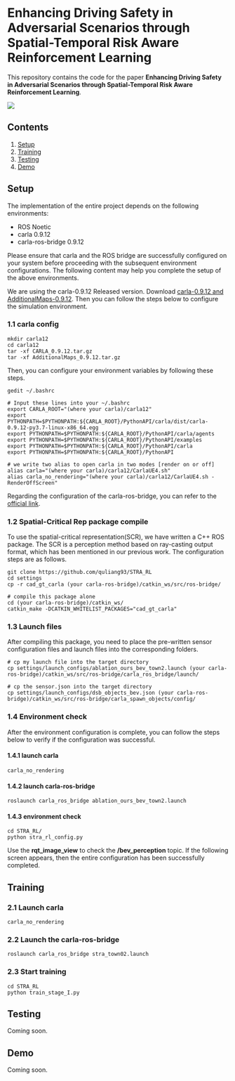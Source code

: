 # Enhancing Driving Safety in Adversarial Scenarios through Spatial-Temporal Risk Aware Reinforcement Learning

This repository contains the code for the paper **Enhancing Driving Safety in Adversarial Scenarios 
through Spatial-Temporal Risk Aware Reinforcement Learning**.


<img src="figures/dense-dynamic-scenarios.gif">

## Contents
1. [Setup](#setup)
2. [Training](#training)
3. [Testing](#testing)
4. [Demo](#demo)

## Setup

The implementation of the entire project depends on the following environments:

-  ROS Noetic
- carla 0.9.12
- carla-ros-bridge 0.9.12

Please ensure that carla and the ROS bridge are successfully configured on your system before proceeding with the subsequent environment configurations. The following content may help you complete the setup of the above environments.

We are using the carla-0.9.12 Released version. 
Download [carla-0.9.12 and AdditionalMaps-0.9.12](https://github.com/carla-simulator/carla/releases). Then you can follow the steps below to configure the simulation environment.

### 1.1 carla config

```Shell
mkdir carla12
cd carla12
tar -xf CARLA_0.9.12.tar.gz
tar -xf AdditionalMaps_0.9.12.tar.gz
```

Then, you can configure your environment variables by following these steps.

```Shell
gedit ~/.bashrc

# Input these lines into your ~/.bashrc
export CARLA_ROOT="(where your carla)/carla12"
export PYTHONPATH=$PYTHONPATH:${CARLA_ROOT}/PythonAPI/carla/dist/carla-0.9.12-py3.7-linux-x86_64.egg
export PYTHONPATH=$PYTHONPATH:${CARLA_ROOT}/PythonAPI/carla/agents
export PYTHONPATH=$PYTHONPATH:${CARLA_ROOT}/PythonAPI/examples
export PYTHONPATH=$PYTHONPATH:${CARLA_ROOT}/PythonAPI/carla
export PYTHONPATH=$PYTHONPATH:${CARLA_ROOT}/PythonAPI

# we write two alias to open carla in two modes [render on or off]
alias carla="(where your carla)/carla12/CarlaUE4.sh"
alias carla_no_rendering="(where your carla)/carla12/CarlaUE4.sh -RenderOffScreen"
```

Regarding the configuration of the carla-ros-bridge, you can refer to the [official link](https://github.com/carla-simulator/ros-bridge).

### 1.2 Spatial-Critical Rep package compile

To use the spatial-critical representation(SCR), we have written a C++ ROS package. The
SCR is a perception method based on ray-casting output format, which has been mentioned in our previous work. The configuration steps are
as follows.

```Shell
git clone https://github.com/quliang93/STRA_RL
cd settings
cp -r cad_gt_carla (your carla-ros-bridge)/catkin_ws/src/ros-bridge/

# compile this package alone
cd (your carla-ros-bridge)/catkin_ws/
catkin_make -DCATKIN_WHITELIST_PACKAGES="cad_gt_carla"
```
### 1.3 Launch files
After compiling this package, you need to place the pre-written sensor configuration files and launch files into the corresponding folders.
```Shell
# cp my launch file into the target directory
cp settings/launch_configs/ablation_ours_bev_town2.launch (your carla-ros-bridge)/catkin_ws/src/ros-bridge/carla_ros_bridge/launch/

# cp the sensor.json into the target directory
cp settings/launch_configs/dsb_objects_bev.json (your carla-ros-bridge)/catkin_ws/src/ros-bridge/carla_spawn_objects/config/
```

### 1.4 Environment check
After the environment configuration is complete, you can follow the steps below to verify if the configuration was successful.

#### 1.4.1 launch carla

```Shell
carla_no_rendering
```

#### 1.4.2 launch carla-ros-bridge
```Shell
roslaunch carla_ros_bridge ablation_ours_bev_town2.launch
```
#### 1.4.3 environment check
```Shell
cd STRA_RL/
python stra_rl_config.py
```

Use the **rqt_image_view** to check the **/bev_perception** topic. If the following screen appears,
then the entire configuration has been successfully completed.

## Training
### 2.1 Launch carla
```Shell
carla_no_rendering
```
### 2.2 Launch the carla-ros-bridge
```Shell
roslaunch carla_ros_bridge stra_town02.launch
```

### 2.3 Start training
```Shell
cd STRA_RL
python train_stage_I.py
```

## Testing
Coming soon.

## Demo
Coming soon.